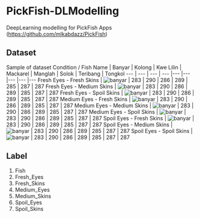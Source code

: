 # PickFish-DLModelling
DeepLearning modelling for PickFish Apps (https://github.com/mlkabdazz/PickFish)

## Dataset
Sample of dataset
Condition / Fish Name | Banyar | Kolong | Kwe Lilin | Mackarel | Manglah | Solok | Teribang | Tongkol
--- | --- | --- | --- |--- |--- |--- |--- |---
Fresh Eyes - Fresh Skins | ![banyar](/assets/images/BR-FF.jpg) | 283 | 290 | 286 | 289 | 285 | 287 | 287
Fresh Eyes - Medium Skins | ![banyar]() | 283 | 290 | 286 | 289 | 285 | 287 | 287
Fresh Eyes - Spoil Skins | ![banyar]() | 283 | 290 | 286 | 289 | 285 | 287 | 287
Medium Eyes - Fresh Skins | ![banyar](/assets/images/BR-MF.jpg) | 283 | 290 | 286 | 289 | 285 | 287 | 287
Medium Eyes - Medium Skins | ![banyar](/assets/images/BR-MM.jpg)  | 283 | 290 | 286 | 289 | 285 | 287 | 287
Medium Eyes - Spoil Skins | ![banyar](/assets/images/BR-MS.jpg)  | 283 | 290 | 286 | 289 | 285 | 287 | 287
Spoil Eyes - Fresh Skins | ![banyar]() | 283 | 290 | 286 | 289 | 285 | 287 | 287
Spoil Eyes - Medium Skins | ![banyar](/assets/images/BR-SM.jpg) | 283 | 290 | 286 | 289 | 285 | 287 | 287
Spoil Eyes - Spoil Skins | ![banyar](/assets/images/BR-SS.jpg) | 283 | 290 | 286 | 289 | 285 | 287 | 287

## Label
1. Fish
2. Fresh_Eyes
3. Fresh_Skins
4. Medium_Eyes
5. Medium_Skins
6. Spoil_Eyes
7. Spoil_Skins

